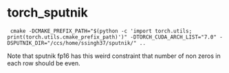# torch_sputnik


`` cmake -DCMAKE_PREFIX_PATH="$(python -c 'import torch.utils; print(torch.utils.cmake_prefix_path)')" -DTORCH_CUDA_ARCH_LIST="7.0" -DSPUTNIK_DIR="/ccs/home/ssingh37/sputnik/" ..``

Note that sputnik fp16 has this weird constraint that number of non zeros in each row should be even.
